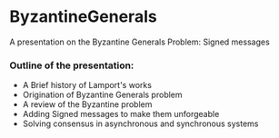 # ByzantineGenerals
A presentation on the Byzantine Generals Problem: Signed messages

### Outline of the presentation:
- A Brief history of Lamport's works
- Origination of Byzantine Generals problem
- A review of the Byzantine problem
- Adding Signed messages to make them unforgeable
- Solving consensus in asynchronous and synchronous systems
